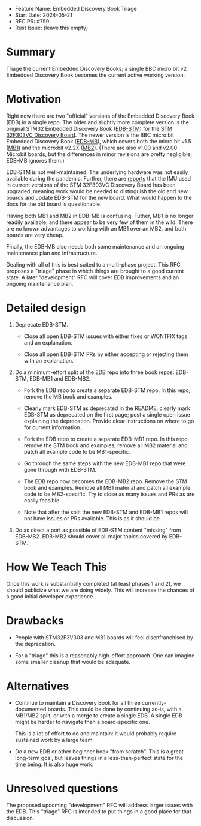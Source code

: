 - Feature Name: Embedded Discovery Book Triage
- Start Date: 2024-05-21
- RFC PR: #759
- Rust Issue: (leave this empty)

# Summary
[summary]: #summary

Triage the current Embedded Discovery Books; a single BBC micro:bit v2
Embedded Discovery Book becomes the current active working version.

# Motivation
[motivation]: #motivation

Right now there are two "official" versions of the Embedded
Discovery Book (EDB) in a single repo. The older and
slightly more complete version is the original STM32
Embedded Discovery Book
([EDB-STM](https://docs.rust-embedded.org/discovery/f3discovery/))
for the [STM 32F303VC Discovery
Board](https://www.st.com/en/evaluation-tools/stm32f3discovery.html). The
newer version is the BBC micro:bit Embedded Discovery Book
([EDB-MB](https://docs.rust-embedded.org/discovery/microbit/)),
which covers both the micro:bit v1.5
([MB1](https://tech.microbit.org/hardware/1-5-revision/))
and the micro:bit v2.2X
([MB2](https://tech.microbit.org/hardware/)). (There are
also v1.00 and v2.00 Microbit boards, but the differences in
minor revisions are pretty negligible; EDB-MB ignores them.)

EDB-STM is not well-maintained. The underlying hardware was
not easily available during the pandemic. Further, there are
[reports](https://github.com/rubberduck203/stm32f3-discovery/issues/42)
that the IMU used in current versions of the STM 32F303VC
Discovery Board has been upgraded, meaning work would be
needed to distinguish the old and new boards and update
EDB-STM for the new board. What would happen to the docs for
the old board is questionable.

Having both MB1 and MB2 in EDB-MB is confusing. Futher, MB1
is no longer readily available, and there appear to be very
few of them in the wild. There are no known advantages to
working with an MB1 over an MB2, and both boards are very
cheap.

Finally, the EDB-MB also needs both some maintenance and an
ongoing maintenance plan and infrastructure.

Dealing with all of this is best suited to a multi-phase
project. This RFC proposes a "triage" phase in which things
are brought to a good current state. A later "development"
RFC will cover EDB improvements and an ongoing maintenance
plan.

# Detailed design
[design]: #detailed-design

1. Deprecate EDB-STM.

   * Close all open EDB-STM issues with either fixes or WONTFIX tags
     and an explanation.

   * Close all open EDB-STM PRs by either accepting or
     rejecting them with an explanation.

2. Do a minimum-effort split of the EDB repo into three book
   repos: EDB-STM, EDB-MB1 and EDB-MB2.

   * Fork the EDB repo to create a separate EDB-STM repo. In
     this repo, remove the MB book and examples.

   * Clearly mark EDB-STM as deprecated in the
     README; clearly mark EDB-STM as deprecated on the
     first page; post a single open issue explaining the
     deprecation. Provide clear instructions on where to go
     for current information.

   * Fork the EDB repo to create a separate EDB-MB1 repo. In
     this repo, remove the STM book and examples; remove all
     MB2 material and patch all example code to be
     MB1-specific.
 
   * Go through the same steps with the new EDB-MB1 repo
     that were gone through with EDB-STM.
     
   * The EDB repo now becomes the EDB-MB2 repo. Remove the
     STM book and examples. Remove all MB1 material and
     patch all example code to be MB2-specific. Try to close
     as many issues and PRs as are easily feasible.

   * Note that after the split the new EDB-STM and EDB-MB1
     repos will not have issues or PRs available. This is as
     it should be.

3. Do as direct a port as possible of EDB-STM content
   "missing" from EDB-MB2. EDB-MB2 should cover all major
   topics covered by EDB-STM.

# How We Teach This
[how-we-teach-this]: #how-we-teach-this

Once this work is substantially completed (at least phases 1
and 2), we should publicize what we are doing widely. This
will increase the chances of a good initial developer
experience.

# Drawbacks
[drawbacks]: #drawbacks

* People with STM32F3V303 and MB1 boards will feel
  disenfranchised by the deprecation.

* For a "triage" this is a reasonably high-effort
  approach. One can imagine some smaller cleanup that would
  be adequate.

# Alternatives
[alternatives]: #alternatives

* Continue to maintain a Discovery Book for all three
  currently-documented boards. This could be done by
  continuing as-is, with a MB1/MB2 split, or with a merge to
  create a single EDB. A single EDB might be harder to
  navigate than a board-specific one.
  
  This is a lot of effort to do and maintain: it would
  probably require sustained work by a large team.

* Do a new EDB or other beginner book "from scratch". This
  is a great long-term goal, but leaves things in a
  less-than-perfect state for the time being. It is also
  huge work.

# Unresolved questions
[unresolved]: #unresolved-questions

The proposed upcoming "development" RFC will address larger
issues with the EDB. This "triage" RFC is intended to put
things in a good place for that discussion.
